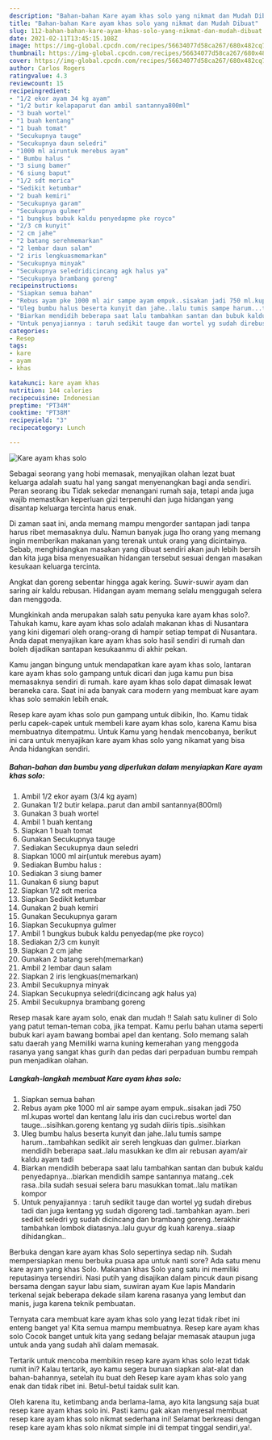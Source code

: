 ```yaml
---
description: "Bahan-bahan Kare ayam khas solo yang nikmat dan Mudah Dibuat"
title: "Bahan-bahan Kare ayam khas solo yang nikmat dan Mudah Dibuat"
slug: 112-bahan-bahan-kare-ayam-khas-solo-yang-nikmat-dan-mudah-dibuat
date: 2021-02-11T13:45:15.108Z
image: https://img-global.cpcdn.com/recipes/56634077d58ca267/680x482cq70/kare-ayam-khas-solo-foto-resep-utama.jpg
thumbnail: https://img-global.cpcdn.com/recipes/56634077d58ca267/680x482cq70/kare-ayam-khas-solo-foto-resep-utama.jpg
cover: https://img-global.cpcdn.com/recipes/56634077d58ca267/680x482cq70/kare-ayam-khas-solo-foto-resep-utama.jpg
author: Carlos Rogers
ratingvalue: 4.3
reviewcount: 15
recipeingredient:
- "1/2 ekor ayam 34 kg ayam"
- "1/2 butir kelapaparut dan ambil santannya800ml"
- "3 buah wortel"
- "1 buah kentang"
- "1 buah tomat"
- "Secukupnya tauge"
- "Secukupnya daun seledri"
- "1000 ml airuntuk merebus ayam"
- " Bumbu halus "
- "3 siung bamer"
- "6 siung baput"
- "1/2 sdt merica"
- "Sedikit ketumbar"
- "2 buah kemiri"
- "Secukupnya garam"
- "Secukupnya gulmer"
- "1 bungkus bubuk kaldu penyedapme pke royco"
- "2/3 cm kunyit"
- "2 cm jahe"
- "2 batang serehmemarkan"
- "2 lembar daun salam"
- "2 iris lengkuasmemarkan"
- "Secukupnya minyak"
- "Secukupnya seledridicincang agk halus ya"
- "Secukupnya brambang goreng"
recipeinstructions:
- "Siapkan semua bahan"
- "Rebus ayam pke 1000 ml air sampe ayam empuk..sisakan jadi 750 ml.kupas wortel dan kentang lalu iris dan cuci.rebus wortel dan tauge...sisihkan.goreng kentang yg sudah diiris tipis..sisihkan"
- "Uleg bumbu halus beserta kunyit dan jahe..lalu tumis sampe harum...tambahkan sedikit air sereh lengkuas dan gulmer..biarkan mendidih beberapa saat..lalu masukkan ke dlm air rebusan ayam/air kaldu ayam tadi"
- "Biarkan mendidih beberapa saat lalu tambahkan santan dan bubuk kaldu penyedapnya...biarkan mendidih sampe santannya matang..cek rasa..bila sudah sesuai selera baru masukkan tomat..lalu matikan kompor"
- "Untuk penyajiannya : taruh sedikit tauge dan wortel yg sudah direbus tadi dan juga kentang yg sudah digoreng tadi..tambahkan ayam..beri sedikit seledri yg sudah dicincang dan brambang goreng..terakhir tambahkan lombok diatasnya..lalu guyur dg kuah karenya..siaap dihidangkan.."
categories:
- Resep
tags:
- kare
- ayam
- khas

katakunci: kare ayam khas 
nutrition: 144 calories
recipecuisine: Indonesian
preptime: "PT34M"
cooktime: "PT38M"
recipeyield: "3"
recipecategory: Lunch

---
```



![Kare ayam khas solo](https://img-global.cpcdn.com/recipes/56634077d58ca267/680x482cq70/kare-ayam-khas-solo-foto-resep-utama.jpg)

Sebagai seorang yang hobi memasak, menyajikan olahan lezat buat keluarga adalah suatu hal yang sangat menyenangkan bagi anda sendiri. Peran seorang ibu Tidak sekedar menangani rumah saja, tetapi anda juga wajib memastikan keperluan gizi terpenuhi dan juga hidangan yang disantap keluarga tercinta harus enak.

Di zaman  saat ini, anda memang mampu mengorder santapan jadi tanpa harus ribet memasaknya dulu. Namun banyak juga lho orang yang memang ingin memberikan makanan yang terenak untuk orang yang dicintainya. Sebab, menghidangkan masakan yang dibuat sendiri akan jauh lebih bersih dan kita juga bisa menyesuaikan hidangan tersebut sesuai dengan masakan kesukaan keluarga tercinta. 

Angkat dan goreng sebentar hingga agak kering. Suwir-suwir ayam dan saring air kaldu rebusan. Hidangan ayam memang selalu menggugah selera dan menggoda.

Mungkinkah anda merupakan salah satu penyuka kare ayam khas solo?. Tahukah kamu, kare ayam khas solo adalah makanan khas di Nusantara yang kini digemari oleh orang-orang di hampir setiap tempat di Nusantara. Anda dapat menyajikan kare ayam khas solo hasil sendiri di rumah dan boleh dijadikan santapan kesukaanmu di akhir pekan.

Kamu jangan bingung untuk mendapatkan kare ayam khas solo, lantaran kare ayam khas solo gampang untuk dicari dan juga kamu pun bisa memasaknya sendiri di rumah. kare ayam khas solo dapat dimasak lewat beraneka cara. Saat ini ada banyak cara modern yang membuat kare ayam khas solo semakin lebih enak.

Resep kare ayam khas solo pun gampang untuk dibikin, lho. Kamu tidak perlu capek-capek untuk membeli kare ayam khas solo, karena Kamu bisa membuatnya ditempatmu. Untuk Kamu yang hendak mencobanya, berikut ini cara untuk menyajikan kare ayam khas solo yang nikamat yang bisa Anda hidangkan sendiri.

<!--inarticleads1-->

##### Bahan-bahan dan bumbu yang diperlukan dalam menyiapkan Kare ayam khas solo:

1. Ambil 1/2 ekor ayam (3/4 kg ayam)
1. Gunakan 1/2 butir kelapa..parut dan ambil santannya(800ml)
1. Gunakan 3 buah wortel
1. Ambil 1 buah kentang
1. Siapkan 1 buah tomat
1. Gunakan Secukupnya tauge
1. Sediakan Secukupnya daun seledri
1. Siapkan 1000 ml air(untuk merebus ayam)
1. Sediakan  Bumbu halus :
1. Sediakan 3 siung bamer
1. Gunakan 6 siung baput
1. Siapkan 1/2 sdt merica
1. Siapkan Sedikit ketumbar
1. Gunakan 2 buah kemiri
1. Gunakan Secukupnya garam
1. Siapkan Secukupnya gulmer
1. Ambil 1 bungkus bubuk kaldu penyedap(me pke royco)
1. Sediakan 2/3 cm kunyit
1. Siapkan 2 cm jahe
1. Gunakan 2 batang sereh(memarkan)
1. Ambil 2 lembar daun salam
1. Siapkan 2 iris lengkuas(memarkan)
1. Ambil Secukupnya minyak
1. Siapkan Secukupnya seledri(dicincang agk halus ya)
1. Ambil Secukupnya brambang goreng


Resep masak kare ayam solo, enak dan mudah !! Salah satu kuliner di Solo yang patut teman-teman coba, jika tempat. Kamu perlu bahan utama seperti bubuk kari ayam bawang bombai apel dan kentang. Solo memang salah satu daerah yang Memiliki warna kuning kemerahan yang menggoda rasanya yang sangat khas gurih dan pedas dari perpaduan bumbu rempah pun menjadikan olahan. 

<!--inarticleads2-->

##### Langkah-langkah membuat Kare ayam khas solo:

1. Siapkan semua bahan
1. Rebus ayam pke 1000 ml air sampe ayam empuk..sisakan jadi 750 ml.kupas wortel dan kentang lalu iris dan cuci.rebus wortel dan tauge...sisihkan.goreng kentang yg sudah diiris tipis..sisihkan
1. Uleg bumbu halus beserta kunyit dan jahe..lalu tumis sampe harum...tambahkan sedikit air sereh lengkuas dan gulmer..biarkan mendidih beberapa saat..lalu masukkan ke dlm air rebusan ayam/air kaldu ayam tadi
1. Biarkan mendidih beberapa saat lalu tambahkan santan dan bubuk kaldu penyedapnya...biarkan mendidih sampe santannya matang..cek rasa..bila sudah sesuai selera baru masukkan tomat..lalu matikan kompor
1. Untuk penyajiannya : taruh sedikit tauge dan wortel yg sudah direbus tadi dan juga kentang yg sudah digoreng tadi..tambahkan ayam..beri sedikit seledri yg sudah dicincang dan brambang goreng..terakhir tambahkan lombok diatasnya..lalu guyur dg kuah karenya..siaap dihidangkan..


Berbuka dengan kare ayam khas Solo sepertinya sedap nih. Sudah mempersiapkan menu berbuka puasa apa untuk nanti sore? Ada satu menu kare ayam yang khas Solo. Makanan khas Solo yang satu ini memiliki reputasinya tersendiri. Nasi putih yang disajikan dalam pincuk daun pisang bersama dengan sayur labu siam, suwiran ayam Kue lapis Mandarin terkenal sejak beberapa dekade silam karena rasanya yang lembut dan manis, juga karena teknik pembuatan. 

Ternyata cara membuat kare ayam khas solo yang lezat tidak ribet ini enteng banget ya! Kita semua mampu membuatnya. Resep kare ayam khas solo Cocok banget untuk kita yang sedang belajar memasak ataupun juga untuk anda yang sudah ahli dalam memasak.

Tertarik untuk mencoba membikin resep kare ayam khas solo lezat tidak rumit ini? Kalau tertarik, ayo kamu segera buruan siapkan alat-alat dan bahan-bahannya, setelah itu buat deh Resep kare ayam khas solo yang enak dan tidak ribet ini. Betul-betul taidak sulit kan. 

Oleh karena itu, ketimbang anda berlama-lama, ayo kita langsung saja buat resep kare ayam khas solo ini. Pasti kamu gak akan menyesal membuat resep kare ayam khas solo nikmat sederhana ini! Selamat berkreasi dengan resep kare ayam khas solo nikmat simple ini di tempat tinggal sendiri,ya!.

